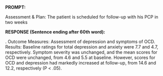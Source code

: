 **PROMPT:**

Assessment & Plan:  The patient is scheduled for follow-up with his PCP in two weeks

**RESPONSE (Sentence ending after 60th word):**

.  Outcome Measures: Assessment of depression and symptoms of OCD. Results: Baseline ratings for total depression and anxiety were 7.7 and 4.7, respectively. Symptom severity was unchanged, and the mean scores for OCD were unchanged, from 4.6 and 5.5 at baseline. However, scores for OCD and depression had markedly increased at follow-up, from 14.6 and 12.2, respectively (P < .05). 